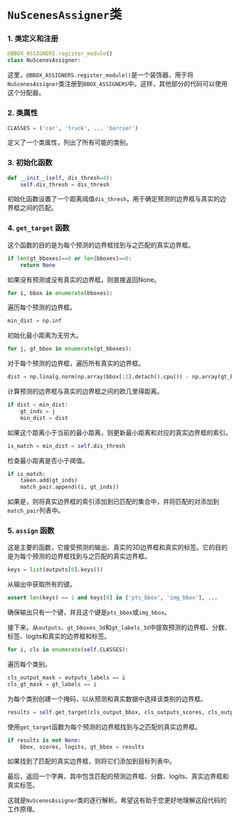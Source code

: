 # `NuScenesAssigner`类

### 1. 类定义和注册
```python
@BBOX_ASSIGNERS.register_module()
class NuScenesAssigner:
```
这里，`@BBOX_ASSIGNERS.register_module()`是一个装饰器，用于将`NuScenesAssigner`类注册到`BBOX_ASSIGNERS`中。这样，其他部分的代码可以使用这个分配器。

### 2. 类属性
```python
CLASSES = ('car', 'truck', ... 'barrier')
```
定义了一个类属性，列出了所有可能的类别。

### 3. 初始化函数
```python
def __init__(self, dis_thresh=4):
    self.dis_thresh = dis_thresh
```
初始化函数设置了一个距离阈值`dis_thresh`，用于确定预测的边界框与真实的边界框之间的匹配。

### 4. `get_target` 函数
这个函数的目的是为每个预测的边界框找到与之匹配的真实边界框。

```python
if len(gt_bboxes)==0 or len(bboxes)==0:
    return None
```
如果没有预测或没有真实的边界框，则直接返回None。

```python
for i, bbox in enumerate(bboxes):
```
遍历每个预测的边界框。

```python
min_dist = np.inf
```
初始化最小距离为无穷大。

```python
for j, gt_bbox in enumerate(gt_bboxes):
```
对于每个预测的边界框，遍历所有真实的边界框。

```python
dist = np.linalg.norm(np.array(bbox[:2].detach().cpu()) - np.array(gt_bbox[:2].detach().cpu()))
```
计算预测的边界框与真实的边界框之间的欧几里得距离。

```python
if dist < min_dist:
    gt_inds = j
    min_dist = dist
```
如果这个距离小于当前的最小距离，则更新最小距离和对应的真实边界框的索引。

```python
is_match = min_dist < self.dis_thresh
```
检查最小距离是否小于阈值。

```python
if is_match:
    taken.add(gt_inds)
    match_pair.append((i, gt_inds))
```
如果是，则将真实边界框的索引添加到已匹配的集合中，并将匹配的对添加到`match_pair`列表中。

### 5. `assign` 函数
这是主要的函数，它接受预测的输出、真实的3D边界框和真实的标签。它的目的是为每个预测的边界框找到与之匹配的真实边界框。

```python
keys = list(outputs[0].keys())
```
从输出中获取所有的键。

```python
assert len(keys) == 1 and keys[0] in ['pts_bbox', 'img_bbox'], ...
```
确保输出只有一个键，并且这个键是`pts_bbox`或`img_bbox`。

接下来，从`outputs`、`gt_bboxes_3d`和`gt_labels_3d`中提取预测的边界框、分数、标签、logits和真实的边界框和标签。

```python
for i, cls in enumerate(self.CLASSES):
```
遍历每个类别。

```python
cls_output_mask = outputs_labels == i
cls_gt_mask = gt_labels == i
```
为每个类别创建一个掩码，以从预测和真实数据中选择该类别的边界框。

```python
results = self.get_target(cls_output_bbox, cls_outputs_scores, cls_outputs_logits, cls_gt_bbox)
```
使用`get_target`函数为每个预测的边界框找到与之匹配的真实边界框。

```python
if results is not None:
    bbox, scores, logits, gt_bbox = results
```
如果找到了匹配的真实边界框，则将它们添加到目标列表中。

最后，返回一个字典，其中包含匹配的预测边界框、分数、logits、真实边界框和真实标签。

这就是`NuScenesAssigner`类的逐行解析。希望这有助于您更好地理解这段代码的工作原理。